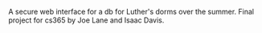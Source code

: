 A secure web interface for a db for Luther's dorms over the summer. Final project for cs365 by Joe Lane and Isaac Davis.
